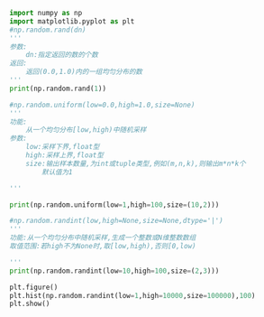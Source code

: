 
<BlogInfo id="565" title="22.均匀分布" author="白日梦想猿" pv=0 read_times=0 pre_cost_time="0分33秒" category="numpy学习" tag_list="['numpy学习']" create_time="2021.08.19 16:57:53" update_time="2021.08.19 17:12:22" />

```python
import numpy as np
import matplotlib.pyplot as plt
#np.random.rand(dn)
'''
参数:
    dn:指定返回的数的个数
返回:
    返回(0.0,1.0)内的一组均匀分布的数
'''
print(np.random.rand(1))

#np.random.uniform(low=0.0,high=1.0,size=None)
'''
功能:
    从一个均匀分布[low,high)中随机采样
参数:
    low:采样下界,float型
    high:采样上界,float型
    size:输出样本数量,为int或tuple类型,例如(m,n,k),则输出m*n*k个
        默认值为1

'''

print(np.random.uniform(low=1,high=100,size=(10,2)))

#np.random.randint(low,high=None,size=None,dtype='|')
'''
功能:从一个均匀分布中随机采样,生成一个整数或N维整数数组
取值范围:若high不为None时,取[low,high),否则[0,low)

'''
print(np.random.randint(low=10,high=100,size=(2,3)))

plt.figure()
plt.hist(np.random.randint(low=1,high=10000,size=100000),100)
plt.show()
```

